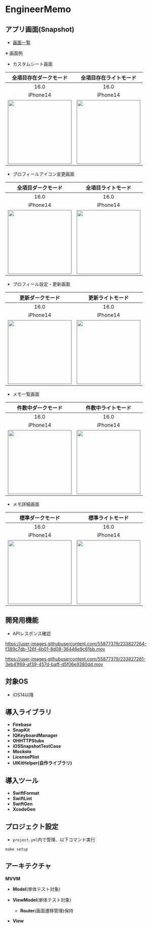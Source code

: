 # EngineerMemo

## アプリ画面(Snapshot)

* [画面一覧](https://github.com/yossibank/EngineerMemo/tree/main/EngineerMemoTests/Reports)

※ 画面例

* カスタムシート画面

|全項目存在ダークモード|全項目存在ライトモード|
|:---:|:---:|
|16.0|16.0|
|iPhone14|iPhone14|
|<img src='EngineerMemoTests/TestSnapshot/ReferenceImages_64/カスタムシート/testSheetViewController_全項目存在_ダークモード_iPhone_16_0_390x844@3x.png' width='200' style='border: 1px solid #999' />|<img src='EngineerMemoTests/TestSnapshot/ReferenceImages_64/カスタムシート/testSheetViewController_全項目存在_ライトモード_iPhone_16_0_390x844@3x.png' width='200' style='border: 1px solid #999' />|

* プロフィールアイコン変更画面

|全項目ダークモード|全項目ライトモード|
|:---:|:---:|
|16.0|16.0|
|iPhone14|iPhone14|
|<img src='EngineerMemoTests/TestSnapshot/ReferenceImages_64/プロフィールアイコン変更画面/testProfileIconViewController_全項目_ダークモード_iPhone_16_0_390x844@3x.png' width='200' style='border: 1px solid #999' />|<img src='EngineerMemoTests/TestSnapshot/ReferenceImages_64/プロフィールアイコン変更画面/testProfileIconViewController_全項目_ライトモード_iPhone_16_0_390x844@3x.png' width='200' style='border: 1px solid #999' />|

* プロフィール設定・更新画面

|更新ダークモード|更新ライトモード|
|:---:|:---:|
|16.0|16.0|
|iPhone14|iPhone14|
|<img src='EngineerMemoTests/TestSnapshot/ReferenceImages_64/プロフィール設定・更新画面/testProfileUpdateViewController_更新_ダークモード_iPhone_16_0_390x844@3x.png' width='200' style='border: 1px solid #999' />|<img src='EngineerMemoTests/TestSnapshot/ReferenceImages_64/プロフィール設定・更新画面/testProfileUpdateViewController_更新_ライトモード_iPhone_16_0_390x844@3x.png' width='200' style='border: 1px solid #999' />|

* メモ一覧画面

|件数中ダークモード|件数中ライトモード|
|:---:|:---:|
|16.0|16.0|
|iPhone14|iPhone14|
|<img src='EngineerMemoTests/TestSnapshot/ReferenceImages_64/メモ一覧画面/testMemoListViewController_件数中_ダークモード_iPhone_16_0_390x844@3x.png' width='200' style='border: 1px solid #999' />|<img src='EngineerMemoTests/TestSnapshot/ReferenceImages_64/メモ一覧画面/testMemoListViewController_件数中_ライトモード_iPhone_16_0_390x844@3x.png' width='200' style='border: 1px solid #999' />|

* メモ詳細画面

|標準ダークモード|標準ライトモード|
|:---:|:---:|
|16.0|16.0|
|iPhone14|iPhone14|
|<img src='EngineerMemoTests/TestSnapshot/ReferenceImages_64/メモ詳細画面/testMemoDetailViewController_標準_ダークモード_iPhone_16_0_390x844@3x.png' width='200' style='border: 1px solid #999' />|<img src='EngineerMemoTests/TestSnapshot/ReferenceImages_64/メモ詳細画面/testMemoDetailViewController_標準_ライトモード_iPhone_16_0_390x844@3x.png' width='200' style='border: 1px solid #999' />|

## 開発用機能

* APIレスポンス確認

https://user-images.githubusercontent.com/55877379/233827264-f389c7db-126f-4b01-8d08-36446e9c61bb.mov

https://user-images.githubusercontent.com/55877379/233827281-3eb41f69-af39-457d-baff-d5f06e9380dd.mov

## 対象OS

* iOS14以降

## 導入ライブラリ

* **Firebase**
* **SnapKit**
* **IQKeyboardManager**
* **OHHTTPStubs**
* **iOSSnapshotTestCase**
* **Mockolo**
* **LicensePlist**
* **UIKitHelper(自作ライブラリ)**

## 導入ツール

* **SwiftFormat**
* **SwiftLint**
* **SwiftGen**
* **XcodeGen**

## プロジェクト設定

* `project.yml`内で管理、以下コマンド実行

```
make setup
```

## アーキテクチャ

**MVVM**

* **Model**(単体テスト対象)

* **ViewModel**(単体テスト対象)
  - **Router**(画面遷移管理)保持

* **View**

